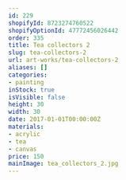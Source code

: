 ```yaml
---
id: 229
shopifyId: 8723274760522
shopifyOptionId: 47772456026442
order: 335
title: Tea collectors 2
slug: tea-collectors-2
url: art-works/tea-collectors-2
aliases: []
categories:
- painting
inStock: true
isVisible: false
height: 30
width: 30
date: 2017-01-01T00:00:00Z
materials:
- acrylic
- tea
- canvas
price: 150
mainImage: tea_collectors_2.jpg
---
```


